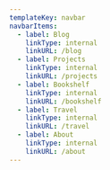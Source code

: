 ```yaml
---
templateKey: navbar
navbarItems:
  - label: Blog
    linkType: internal
    linkURL: /blog
  - label: Projects
    linkType: internal
    linkURL: /projects
  - label: Bookshelf
    linkType: internal
    linkURL: /bookshelf
  - label: Travel
    linkType: internal
    linkURL: /travel
  - label: About
    linkType: internal
    linkURL: /about
---
```


